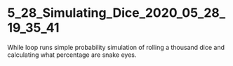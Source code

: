 # 5_28_Simulating_Dice_2020_05_28_19_35_41
While loop runs simple probability simulation of rolling a thousand dice  and calculating what percentage are snake eyes.

